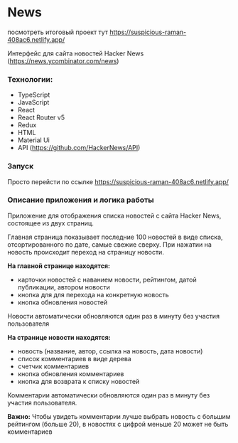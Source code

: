 # News
посмотреть итоговый проект тут https://suspicious-raman-408ac6.netlify.app/

Интерфейс для сайта новостей  Hacker News (https://news.ycombinator.com/news)

### Технологии:
* TypeScript
* JavaScript
* React
* React Router v5
* Redux
* HTML 
* Material Ui
* API (https://github.com/HackerNews/API)

### Запуск
Просто перейсти по ссылке https://suspicious-raman-408ac6.netlify.app/

### Описание приложения и логика работы
Приложение для отображения списка новостей с сайта Hacker News, состоящее из двух страниц.


Главная страница показывает последние 100 новостей в виде списка, отсортированного по дате, самые свежие сверху.
При нажатии на новость происходит переход на страницу новости. 

**На главной странице находятся:**
* карточки новостей с наванием новости, рейтингом, датой публикации, автором новости
* кнопка для для перехода на конкретную новость
* кнопка обновления новостей 
  
Новости автоматически обновляются один раз в минуту без участия пользователя

**На странице новости находятся:**
* новость (название, автор, ссылка на новость, дата новости)
* список комментариев в виде дерева
* счетчик комментариев
* кнопка обновления комментариев
* кнопка для возврата к списку новостей

Комментарии автоматически обновляются один раз в минуту без участия пользователя.

**Важно:**
Чтобы увидеть комментарии лучше выбрать новость с большим рейтингом (больше 20), в новостях с цифрой меньше 20 может не быть комментариев 





